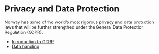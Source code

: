 # Privacy and Data Protection

Norway has some of the world’s most rigorous privacy and data protection laws that will be further strengthed under the General Data Protection Regulation \(GDPR\).

* [Introduction to GDRP](gdpr.md)
* [Data handling](https://github.com/idfy/docs/tree/9fb73e77ea2c6ea96df446df7b977361de545599/GDPR/data-handling.md)

